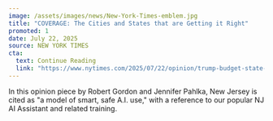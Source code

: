```yaml
---
image: /assets/images/news/New-York-Times-emblem.jpg
title: "COVERAGE: The Cities and States that are Getting it Right"
promoted: 1
date: July 22, 2025
source: NEW YORK TIMES
cta:
  text: Continue Reading
  link: "https://www.nytimes.com/2025/07/22/opinion/trump-budget-state-city-local.html"
---
```

In this opinion piece by Robert Gordon and Jennifer Pahlka, New Jersey is cited as "a model of smart, safe A.I. use," with a reference to our popular NJ AI Assistant and related training.

